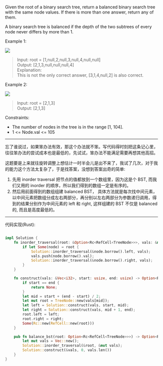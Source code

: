 Given the root of a binary search tree, return a balanced binary search tree with the same node values. If there is more than one answer, return any of them.

A binary search tree is balanced if the depth of the two subtrees of every node never differs by more than 1.

Example 1:

![](https://assets.leetcode.com/uploads/2021/08/10/balance1-tree.jpg)

> Input: root = [1,null,2,null,3,null,4,null,null]  
> Output: [2,1,3,null,null,null,4]  
> Explanation:  
> This is not the only correct answer, [3,1,4,null,2] is also correct.

Example 2:

![](https://assets.leetcode.com/uploads/2021/08/10/balanced2-tree.jpg)

> Input: root = [2,1,3]  
> Output: [2,1,3]

Constraints:

- The number of nodes in the tree is in the range [1, 104].
- 1 <= Node.val <= 105

---

忘了谁说过，如果笨办法有效，那这个办法就不笨。写代码得时刻把这条记心里，往往笨办法的尝试成本也是最低的，先试试，笨办法不能满足需要再想其他高招。

这题要是上来就往旋转调整上想估计一时半会儿是出不来了，我试了几次，对于我的能力这个方法太复杂了，于是找答案，没想到答案出奇的简单:

1. 先用 inorder traversal 把节点的值都放到一个数组里，因为这是个 BST, 而我们又用的 inorder 的顺序，所以我们得到的数组一定是有序的。
2. 然后用前面得到的数组组建 balanced BST， 具体方法就是每次找中间元素， 以中间元素把数组分成左右两部分，再分别以左右两部分为参数递归调用，得到的结果分别作为中间元素的 left 和 right, 这样组建的 BST 不仅是 balanced 的, 而且是高度最低的。

---

代码实现(Rust):

```rust

impl Solution {
    fn inorder_traversal(root: &Option<Rc<RefCell<TreeNode>>>, vals: &mut Vec<i32>) {
        if let Some(node) = root {
            Solution::inorder_traversal(&node.borrow().left, vals);
            vals.push(node.borrow().val);
            Solution::inorder_traversal(&node.borrow().right, vals);
        }
    }

    fn construct(vals: &Vec<i32>, start: usize, end: usize) -> Option<Rc<RefCell<TreeNode>>> {
        if start == end {
            return None;
        }
        let mid = start + (end - start) / 2;
        let mut root = TreeNode::new(vals[mid]);
        let left = Solution::construct(vals, start, mid);
        let right = Solution::construct(vals, mid + 1, end);
        root.left = left;
        root.right = right;
        Some(Rc::new(RefCell::new(root)))
    }

    pub fn balance_bst(root: Option<Rc<RefCell<TreeNode>>>) -> Option<Rc<RefCell<TreeNode>>> {
        let mut vals = Vec::new();
        Solution::inorder_traversal(&root, &mut vals);
        Solution::construct(&vals, 0, vals.len())
    }
}

```
